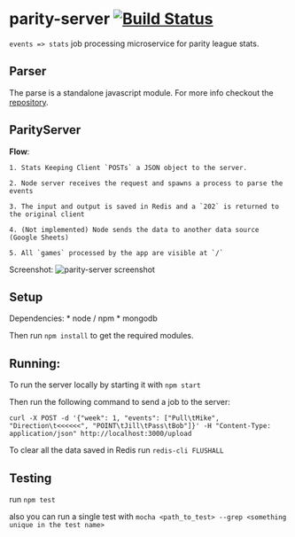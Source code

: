 parity-server [![Build Status](https://travis-ci.org/kevinhughes27/parity-server.svg)](https://travis-ci.org/kevinhughes27/parity-server)
=============

`events => stats` job processing microservice for parity league stats.

Parser
------
The parse is a standalone javascript module. For more info checkout the [repository](https://github.com/kevinhughes27/parity-parser).


ParityServer
------------
  **Flow**:

    1. Stats Keeping Client `POSTs` a JSON object to the server.

    2. Node server receives the request and spawns a process to parse the events

    3. The input and output is saved in Redis and a `202` is returned to the original client

    4. (Not implemented) Node sends the data to another data source (Google Sheets)

    5. All `games` processed by the app are visible at `/`

  Screenshot:
    ![parity-server screenshot](http://imgur.com/dNjBxNz.png?raw=true)


Setup
-----
  Dependencies:
    * node / npm
    * mongodb

  Then run `npm install` to get the required modules.


Running:
--------
  To run the server locally by starting it with `npm start`

  Then run the following command to send a job to the server:

  ```
  curl -X POST -d '{"week": 1, "events": ["Pull\tMike", "Direction\t<<<<<<", "POINT\tJill\tPass\tBob"]}' -H "Content-Type: application/json" http://localhost:3000/upload
  ```

  To clear all the data saved in Redis run `redis-cli FLUSHALL`


Testing
-------
  run `npm test`

  also you can run a single test with `mocha <path_to_test> --grep <something unique in the test name>`
